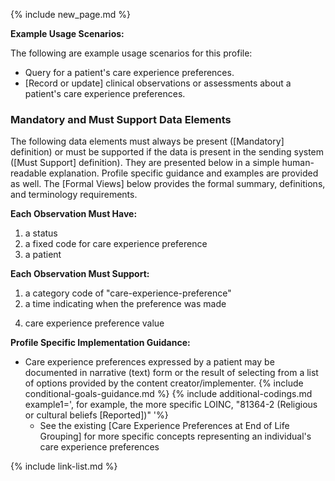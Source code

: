 {% include new_page.md %}

**Example Usage Scenarios:**

The following are example usage scenarios for this profile:

-  Query for a patient's care experience preferences.
-  [Record or update] clinical observations or assessments about a patient's care experience preferences.

### Mandatory and Must Support Data Elements


The following data elements must always be present ([Mandatory] definition) or must be supported if the data is present in the sending system ([Must Support] definition). They are presented below in a simple human-readable explanation. Profile specific guidance and examples are provided as well. The [Formal Views] below provides the formal summary, definitions, and terminology requirements.


**Each Observation Must Have:**

1. a status
2. a fixed code for care experience preference
3. a patient
  
**Each Observation Must Support:**

1. a category code of "care-experience-preference"
2. a time indicating when the preference was made
<!-- 3. who reported the preference -->
4. care experience preference value

**Profile Specific Implementation Guidance:**

- Care experience preferences expressed by a patient may be documented in narrative (text) form or the result of selecting from a list of options provided by the content creator/implementer.
{% include conditional-goals-guidance.md %}
{% include additional-codings.md example1=', for example, the more specific LOINC, "81364-2 (Religious or cultural beliefs [Reported])"  '%}
  - See the existing [Care Experience Preferences at End of Life Grouping] for more specific concepts representing an individual's care experience preferences

{% include link-list.md %}
